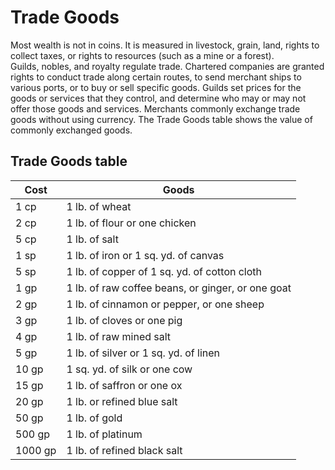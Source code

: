 # Trade Goods
Most wealth is not in coins. It is measured in livestock, grain, land, rights to collect taxes, or rights to resources (such as a mine or a forest).    
Guilds, nobles, and royalty regulate trade. Chartered companies are granted rights to conduct trade along certain routes, to send merchant ships to various ports, or to buy or sell specific goods. Guilds set prices for the goods or services that they control, and determine who may or may not offer those goods and services. Merchants commonly exchange trade goods without using currency. The Trade Goods table shows the value of commonly exchanged goods.

## Trade Goods table
| Cost    | Goods                                             |
| ------- | ------------------------------------------------- |
| 1 cp    | 1 lb. of wheat                                    |
| 2 cp    | 1 lb. of flour or one chicken                     |
| 5 cp    | 1 lb. of salt                                     |
| 1 sp    | 1 lb. of iron or 1 sq. yd. of canvas              |
| 5 sp    | 1 lb. of copper of 1 sq. yd. of cotton cloth      |
| 1 gp    | 1 lb. of raw coffee beans, or ginger, or one goat |
| 2 gp    | 1 lb. of cinnamon or pepper, or one sheep         |
| 3 gp    | 1 lb. of cloves or one pig                        |
| 4 gp    | 1 lb. of raw mined salt                           |
| 5 gp    | 1 lb. of silver or 1 sq. yd. of linen             |
| 10 gp   | 1 sq. yd. of silk or one cow                      |
| 15 gp   | 1 lb. of saffron or one ox                        |
| 20 gp   | 1 lb. or refined blue salt                        |
| 50 gp   | 1 lb. of gold                                     |
| 500 gp  | 1 lb. of platinum                                 |
| 1000 gp | 1 lb. of refined black salt                       |
